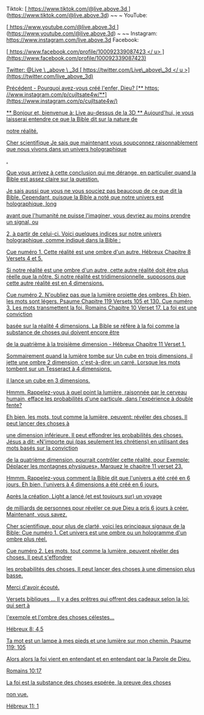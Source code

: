 Tiktok:
[<u> https://www.tiktok.com/@live.above.3d </u>] (https://www.tiktok.com/@live.above.3d) ~~ ~ YouTube:

[<u> https://www.youtube.com/@live.above.3d </u>] (https://www.youtube.com/@live.above.3d) ~ ~~ Instagram: <https://www.instagram.com/live.above.3d>
Facebook:

[<u> https://www.facebook.com/profile/100092339087423 </ u> ] (https://www.facebook.com/profile/100092339087423)

Twitter: @Live \ _above \ _3d
[<u> https://twitter.com/Live\_above\_3d </ u >] (https://twitter.com/live_above_3d)

Précédent - Pourquoi avez-vous créé l'enfer, Dieu?
[** https: //www.instagram.com/p/cujltsate4w/**] (https://www.instagram.com/p/cujltsate4w/)

** Bonjour et, bienvenue à: Live au-dessus de la 3D **
Aujourd'hui, je vous laisserai entendre ce que la Bible dit sur la nature de

notre réalité.

Cher scientifique
Je sais que maintenant vous soupçonnez raisonnablement que nous vivons dans un univers holographique

.

Que vous arrivez à cette conclusion qui me dérange, en particulier
quand la Bible est assez claire sur la question.

Je sais aussi que vous ne vous souciez pas beaucoup de ce que dit la Bible.
Cependant, puisque la Bible a noté que notre univers est holographique, long

avant que l'humanité ne puisse l'imaginer, vous devriez au moins prendre un signal, ou

2, à partir de celui-ci.
Voici quelques indices sur notre univers holographique, comme indiqué dans la Bible
:

Cue numéro 1. Cette réalité est une ombre d'un autre. Hébreux Chapitre 8
Versets 4 et 5.

Si notre réalité est une ombre d'un autre, cette autre réalité doit être plus
réelle que la nôtre. Si notre réalité est tridimensionnelle, supposons que cette autre réalité est en 4 dimensions.

Cue numéro 2. N'oubliez pas que la lumière projette des ombres. Eh bien, les mots sont légers. Psaume
Chapitre 119 Versets 105 et 130.
Cue numéro 3. Les mots transmettent la foi. Romains Chapitre 10 Verset 17. La foi est une conviction

basée sur la réalité 4 dimensions.
La Bible se réfère à la foi comme la substance de choses qui doivent encore être

de la quatrième à la troisième dimension - Hébreux Chapitre 11 Verset
1.

Sommairement
quand la lumière tombe sur Un cube en trois dimensions, il jette une ombre
2 dimension, c'est-à-dire: un carré. Lorsque les mots tombent sur un Tesseract à 4 dimensions,

il lance un cube en 3 dimensions.

Hmmm.
Rappelez-vous à quel point la lumière, raisonnée par le cerveau humain, efface les probabilités
d'une particule, dans l'expérience à double fente?

Eh bien, les mots, tout comme la lumière, peuvent: révéler des choses. Il peut lancer des choses à

une dimension inférieure. Il peut effondrer les probabilités des choses.
Jésus a dit: «N'importe qui (pas seulement les chrétiens) en utilisant des mots basés sur la conviction

de la quatrième dimension, pourrait contrôler cette réalité, pour
Exemple: Déplacer les montagnes physiques». Marquez le chapitre 11 verset 23.

Hmmm.
Rappelez-vous comment la Bible dit que l'univers a été créé en 6 jours. Eh bien,
l'univers à 4 dimensions a été créé en 6 jours.

Après la création, Light a lancé (et est toujours sur) un voyage

de milliards de personnes pour révéler ce que Dieu a pris 6 jours à créer.
Maintenant, vous savez.

Cher scientifique, pour plus de clarté, voici les principaux signaux de la Bible:
Cue numéro 1. Cet univers est une ombre ou un hologramme d'un ombre plus réel.

Cue numéro 2. Les mots, tout comme la lumière, peuvent révéler des choses. Il peut s'effondrer

les probabilités des choses. Il peut lancer des choses à une dimension plus basse.

Merci d'avoir écouté.

Versets bibliques
… Il y a des prêtres qui offrent des cadeaux selon la loi: qui sert à

l'exemple et l'ombre des choses célestes…

Hébreux 8: 4,5

Ta mot est un lampe à mes pieds et une lumière sur mon chemin.
Psaume 119: 105

Alors alors la foi vient en entendant et en entendant par la Parole de Dieu.

Romains 10:17

La foi est la substance des choses espérée, la preuve des choses

non vue.

Hébreux 11: 1

